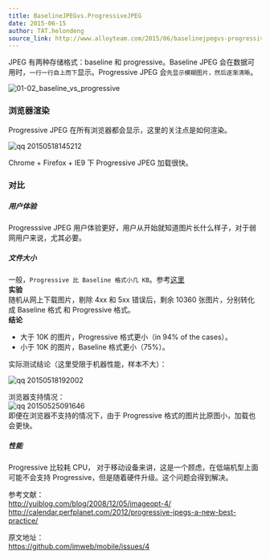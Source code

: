 ```yaml
---
title: BaselineJPEGvs.ProgressiveJPEG
date: 2015-06-15
author: TAT.helondeng
source_link: http://www.alloyteam.com/2015/06/baselinejpegvs-progressivejpeg/
---
```


<!-- {% raw %} - for jekyll -->

JPEG 有两种存储格式：baseline 和 progressive。Baseline JPEG 会在数据可用时，`一行一行自上而下`显示。Progressive JPEG 会`先显示模糊图片，然后逐渐清晰`。

![01-02_baseline_vs_progressive](https://cloud.githubusercontent.com/assets/3880323/7693875/e38c96d2-fe0a-11e4-9fc9-5a116df51920.jpg)  

### 浏览器渲染

Progressive JPEG 在所有浏览器都会显示，这里的关注点是如何渲染。

![qq 20150518145212](https://cloud.githubusercontent.com/assets/3880323/7693874/df6d4236-fe0a-11e4-9c1a-d4e7fe93996e.png)

Chrome + Firefox + IE9 下 Progressive JPEG 加载很快。

### 对比

##### 用户体验

Progresssive JPEG 用户体验更好，用户从开始就知道图片长什么样子，对于弱网用户来说，尤其必要。

##### 文件大小

一般，`Progressive 比 Baseline 格式小几 KB`。参考[这里](http://yuiblog.com/blog/2008/12/05/imageopt-4/)  
**实验**  
随机从网上下载图片，剔除 4xx 和 5xx 错误后，剩余 10360 张图片，分别转化成 Baseline 格式 和 Progressive 格式。  
**结论**

-   大于 10K 的图片，Progressive 格式更小（in 94% of the cases）。
-   小于 10K 的图片，Baseline 格式更小（75%）。

实际测试结论（这里受限于机器性能，样本不大）：

![qq 20150518192002](https://cloud.githubusercontent.com/assets/3880323/7693877/fa0f1be6-fe0a-11e4-8ba1-b25717617f4e.png)

浏览器支持情况：  
![qq 20150525091646](https://cloud.githubusercontent.com/assets/3880323/7790545/dcfc5c2c-02be-11e5-911e-ece2af1c5e8e.png)  
即便在浏览器不支持的情况下，由于 Progressive 格式的图片比原图小，加载也会更快。

##### 性能

Progressive 比较耗 CPU， 对于移动设备来讲，这是一个顾虑，在低端机型上面可能不会支持 Progressive，但是随着硬件升级。这个问题会得到解决。

参考文献：  
<http://yuiblog.com/blog/2008/12/05/imageopt-4/>  
<http://calendar.perfplanet.com/2012/progressive-jpegs-a-new-best-practice/>

原文地址：  
<https://github.com/imweb/mobile/issues/4>


<!-- {% endraw %} - for jekyll -->